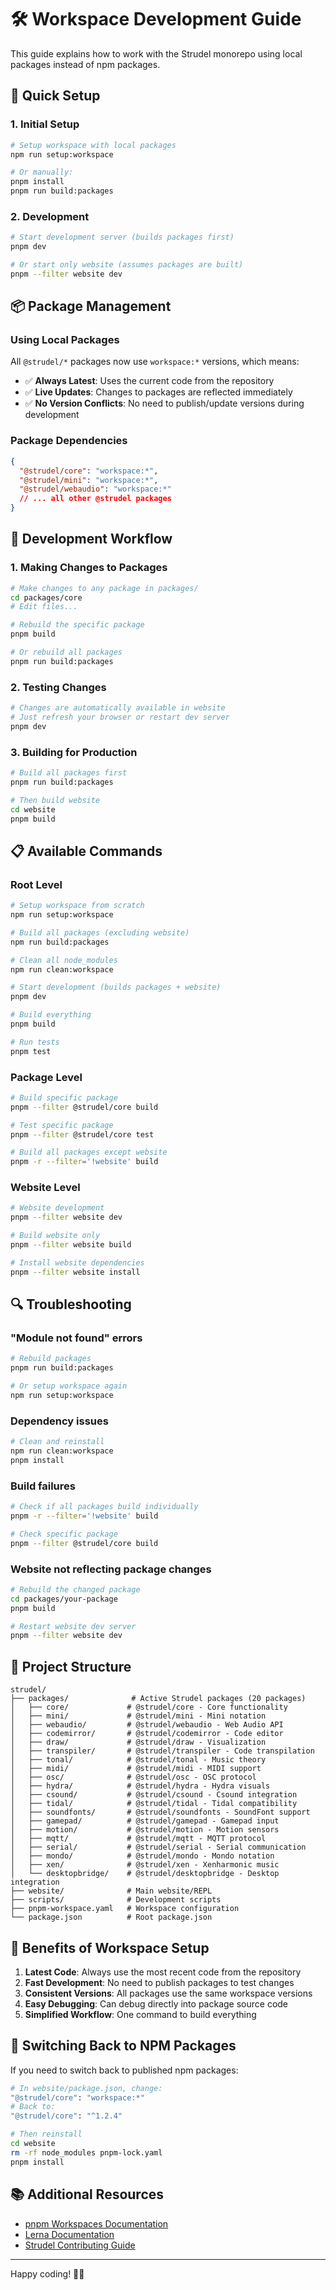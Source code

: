 # 🛠️ Workspace Development Guide

This guide explains how to work with the Strudel monorepo using local packages instead of npm packages.

## 🚀 Quick Setup

### 1. Initial Setup
```bash
# Setup workspace with local packages
npm run setup:workspace

# Or manually:
pnpm install
pnpm run build:packages
```

### 2. Development
```bash
# Start development server (builds packages first)
pnpm dev

# Or start only website (assumes packages are built)
pnpm --filter website dev
```

## 📦 Package Management

### Using Local Packages
All `@strudel/*` packages now use `workspace:*` versions, which means:
- ✅ **Always Latest**: Uses the current code from the repository
- ✅ **Live Updates**: Changes to packages are reflected immediately
- ✅ **No Version Conflicts**: No need to publish/update versions during development

### Package Dependencies
```json
{
  "@strudel/core": "workspace:*",
  "@strudel/mini": "workspace:*",
  "@strudel/webaudio": "workspace:*"
  // ... all other @strudel packages
}
```

## 🔧 Development Workflow

### 1. Making Changes to Packages
```bash
# Make changes to any package in packages/
cd packages/core
# Edit files...

# Rebuild the specific package
pnpm build

# Or rebuild all packages
pnpm run build:packages
```

### 2. Testing Changes
```bash
# Changes are automatically available in website
# Just refresh your browser or restart dev server
pnpm dev
```

### 3. Building for Production
```bash
# Build all packages first
pnpm run build:packages

# Then build website
cd website
pnpm build
```

## 📋 Available Commands

### Root Level
```bash
# Setup workspace from scratch
npm run setup:workspace

# Build all packages (excluding website)
npm run build:packages

# Clean all node_modules
npm run clean:workspace

# Start development (builds packages + website)
pnpm dev

# Build everything
pnpm build

# Run tests
pnpm test
```

### Package Level
```bash
# Build specific package
pnpm --filter @strudel/core build

# Test specific package
pnpm --filter @strudel/core test

# Build all packages except website
pnpm -r --filter='!website' build
```

### Website Level
```bash
# Website development
pnpm --filter website dev

# Build website only
pnpm --filter website build

# Install website dependencies
pnpm --filter website install
```

## 🔍 Troubleshooting

### "Module not found" errors
```bash
# Rebuild packages
pnpm run build:packages

# Or setup workspace again
npm run setup:workspace
```

### Dependency issues
```bash
# Clean and reinstall
npm run clean:workspace
pnpm install
```

### Build failures
```bash
# Check if all packages build individually
pnpm -r --filter='!website' build

# Check specific package
pnpm --filter @strudel/core build
```

### Website not reflecting package changes
```bash
# Rebuild the changed package
cd packages/your-package
pnpm build

# Restart website dev server
pnpm --filter website dev
```

## 📁 Project Structure

```
strudel/
├── packages/              # Active Strudel packages (20 packages)
│   ├── core/             # @strudel/core - Core functionality
│   ├── mini/             # @strudel/mini - Mini notation
│   ├── webaudio/         # @strudel/webaudio - Web Audio API
│   ├── codemirror/       # @strudel/codemirror - Code editor
│   ├── draw/             # @strudel/draw - Visualization
│   ├── transpiler/       # @strudel/transpiler - Code transpilation
│   ├── tonal/            # @strudel/tonal - Music theory
│   ├── midi/             # @strudel/midi - MIDI support
│   ├── osc/              # @strudel/osc - OSC protocol
│   ├── hydra/            # @strudel/hydra - Hydra visuals
│   ├── csound/           # @strudel/csound - Csound integration
│   ├── tidal/            # @strudel/tidal - Tidal compatibility
│   ├── soundfonts/       # @strudel/soundfonts - SoundFont support
│   ├── gamepad/          # @strudel/gamepad - Gamepad input
│   ├── motion/           # @strudel/motion - Motion sensors
│   ├── mqtt/             # @strudel/mqtt - MQTT protocol
│   ├── serial/           # @strudel/serial - Serial communication
│   ├── mondo/            # @strudel/mondo - Mondo notation
│   ├── xen/              # @strudel/xen - Xenharmonic music
│   └── desktopbridge/    # @strudel/desktopbridge - Desktop integration
├── website/              # Main website/REPL
├── scripts/              # Development scripts
├── pnpm-workspace.yaml   # Workspace configuration
└── package.json          # Root package.json
```

## 🎯 Benefits of Workspace Setup

1. **Latest Code**: Always use the most recent code from the repository
2. **Fast Development**: No need to publish packages to test changes
3. **Consistent Versions**: All packages use the same workspace versions
4. **Easy Debugging**: Can debug directly into package source code
5. **Simplified Workflow**: One command to build everything

## 🔄 Switching Back to NPM Packages

If you need to switch back to published npm packages:

```bash
# In website/package.json, change:
"@strudel/core": "workspace:*"
# Back to:
"@strudel/core": "^1.2.4"

# Then reinstall
cd website
rm -rf node_modules pnpm-lock.yaml
pnpm install
```

## 📚 Additional Resources

- [pnpm Workspaces Documentation](https://pnpm.io/workspaces)
- [Lerna Documentation](https://lerna.js.org/)
- [Strudel Contributing Guide](./CONTRIBUTING.md)

---

Happy coding! 🎵✨